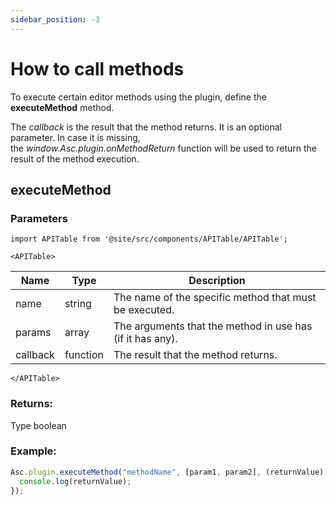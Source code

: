```yaml
---
sidebar_position: -3
---
```


# How to call methods

To execute certain editor methods using the plugin, define the **executeMethod** method.

The *callback* is the result that the method returns. It is an optional parameter. In case it is missing, the *window.Asc.plugin.onMethodReturn* function will be used to return the result of the method execution.

## executeMethod

### Parameters

```mdx-code-block
import APITable from '@site/src/components/APITable/APITable';

<APITable>
```

| Name     | Type     | Description                                               |
|----------|----------|-----------------------------------------------------------|
| name     | string   | The name of the specific method that must be executed.    |
| params   | array    | The arguments that the method in use has (if it has any). |
| callback | function | The result that the method returns.                       |

```mdx-code-block
</APITable>
```

### Returns:

Type boolean

### Example:

``` ts
Asc.plugin.executeMethod("methodName", [param1, param2], (returnValue) => {
  console.log(returnValue);
});
```
